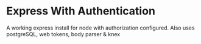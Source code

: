 # Express With Authentication
A working express install for node with authorization configured. Also uses postgreSQL, web tokens, body parser &amp; knex

